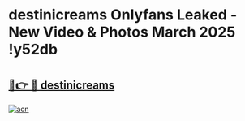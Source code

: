# destinicreams Onlyfans Leaked - New Video & Photos March 2025 !y52db

# <h2><a href="https://i6ph11.iuczelnia.edu.pl?title=destinicreams&ref=y52db">🔗👉 🔴 destinicreams</a></h2>

[![acn](https://github.com/user-attachments/assets/0f9c940e-d8b0-45ae-aac7-cd30a18b3e1c)](https://i6ph11.iuczelnia.edu.pl?title=destinicreams&ref=y52db)

